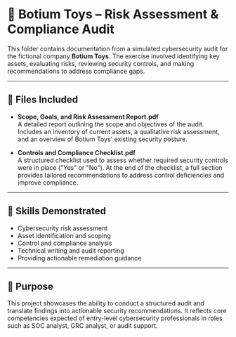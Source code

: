 # 🧸 Botium Toys – Risk Assessment & Compliance Audit

This folder contains documentation from a simulated cybersecurity audit for the fictional company **Botium Toys**. The exercise involved identifying key assets, evaluating risks, reviewing security controls, and making recommendations to address compliance gaps.

---

## 📄 Files Included

- **Scope, Goals, and Risk Assessment Report.pdf**  
  A detailed report outlining the scope and objectives of the audit. Includes an inventory of current assets, a qualitative risk assessment, and an overview of Botium Toys' existing security posture.

- **Controls and Compliance Checklist.pdf**  
  A structured checklist used to assess whether required security controls were in place ("Yes" or "No"). At the end of the checklist, a full section provides tailored recommendations to address control deficiencies and improve compliance.

---

## 🧠 Skills Demonstrated

- Cybersecurity risk assessment
- Asset identification and scoping
- Control and compliance analysis
- Technical writing and audit reporting
- Providing actionable remediation guidance

---

## 📌 Purpose

This project showcases the ability to conduct a structured audit and translate findings into actionable security recommendations. It reflects core competencies expected of entry-level cybersecurity professionals in roles such as SOC analyst, GRC analyst, or audit support.

